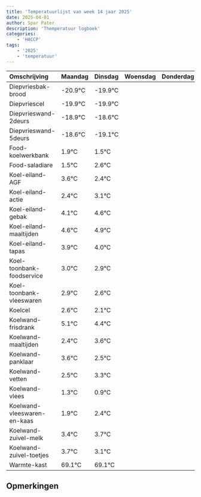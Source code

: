 ```yaml
---
title: 'Temperatuurlijst van week 14 jaar 2025'
date: 2025-04-01
author: Spar Pater
description: 'Themperatuur logboek'
categories:
    - 'HACCP'
tags:
    - '2025'
    - 'temperatuur'
---
```

|Omschrijving|Maandag|Dinsdag|Woensdag|Donderdag|Vrijdag|Zaterdag|Zondag|
|:---|:---|:---|:---|:---|:---|:---|:---|
|Diepvriesbak-brood|-20.9°C|-19.9°C| | | | | |
|Diepvriescel|-19.9°C|-19.9°C| | | | | |
|Diepvrieswand-2deurs|-18.9°C|-18.6°C| | | | | |
|Diepvrieswand-5deurs|-18.6°C|-19.1°C| | | | | |
|Food-koelwerkbank|1.9°C|1.5°C| | | | | |
|Food-saladiare|1.5°C|2.6°C| | | | | |
|Koel-eiland-AGF|3.6°C|2.4°C| | | | | |
|Koel-eiland-actie|2.4°C|3.1°C| | | | | |
|Koel-eiland-gebak|4.1°C|4.6°C| | | | | |
|Koel-eiland-maaltijden|4.6°C|4.9°C| | | | | |
|Koel-eiland-tapas|3.9°C|4.0°C| | | | | |
|Koel-toonbank-foodservice|3.0°C|2.9°C| | | | | |
|Koel-toonbank-vleeswaren|2.9°C|2.6°C| | | | | |
|Koelcel|2.6°C|2.1°C| | | | | |
|Koelwand-frisdrank|5.1°C|4.4°C| | | | | |
|Koelwand-maaltijden|2.4°C|3.6°C| | | | | |
|Koelwand-panklaar|3.6°C|2.5°C| | | | | |
|Koelwand-vetten|2.5°C|3.3°C| | | | | |
|Koelwand-vlees|1.3°C|0.9°C| | | | | |
|Koelwand-vleeswaren-en-kaas|1.9°C|2.4°C| | | | | |
|Koelwand-zuivel-melk|3.4°C|3.7°C| | | | | |
|Koelwand-zuivel-toetjes|3.7°C|3.1°C| | | | | |
|Warmte-kast|69.1°C|69.1°C| | | | | |

## Opmerkingen



